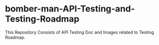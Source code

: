 # bomber-man-API-Testing-and-Testing-Roadmap
This Repository Consists of API Testing Doc and Images related to Testing Roadmap.
